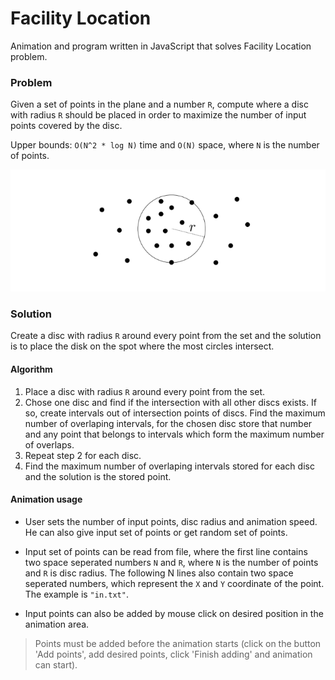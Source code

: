 # Facility Location
Animation and program written in JavaScript that solves Facility Location problem.

### Problem
Given a set of points in the plane and a number `R`, compute where a disc with radius `R` should be placed in order to maximize the number of input points covered by the disc.

Upper bounds: `O(N^2 * log N)` time and `O(N)` space, where `N` is the number of points.

![Alt text](/problem.PNG)

### Solution

Create a disc with radius `R` around every point from the set and the solution is to place the disk on the spot where the most circles intersect.

#### Algorithm

1. Place a disc with radius `R` around every point from the set.
2. Chose one disc and find if the intersection with all other discs exists. 
If so, create intervals out of intersection points of discs. Find the maximum number of overlaping intervals, 
for the chosen disc store that number and any point that belongs to intervals which form the maximum number of overlaps.
3. Repeat step 2 for each disc.
4. Find the maximum number of overlaping intervals stored for each disc and the solution is the stored point.


#### Animation usage

- User sets the number of input points, disc radius and animation speed. He can also give input set of points or get random set of points.

- Input set of points can be read from file, where the first line contains two space seperated numbers `N` and `R`, where `N` is the number of points and `R` is disc radius. 
The following N lines also contain two space seperated numbers, which represent the `X` and `Y` coordinate of the point. 
The example is `"in.txt"`.

- Input points can also be added by mouse click on desired position in the animation area. 
> Points must be added before the animation starts
(click on the button 'Add points', add desired points, click 'Finish adding' and animation can start).
